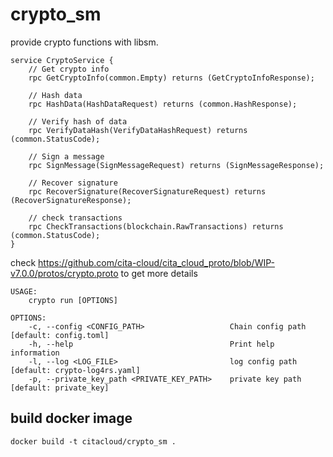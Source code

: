 # crypto_sm
provide crypto functions with libsm.

```
service CryptoService {
    // Get crypto info
    rpc GetCryptoInfo(common.Empty) returns (GetCryptoInfoResponse);

    // Hash data
    rpc HashData(HashDataRequest) returns (common.HashResponse);

    // Verify hash of data
    rpc VerifyDataHash(VerifyDataHashRequest) returns (common.StatusCode);

    // Sign a message
    rpc SignMessage(SignMessageRequest) returns (SignMessageResponse);

    // Recover signature
    rpc RecoverSignature(RecoverSignatureRequest) returns (RecoverSignatureResponse);

    // check transactions
    rpc CheckTransactions(blockchain.RawTransactions) returns (common.StatusCode);
}
```

check https://github.com/cita-cloud/cita_cloud_proto/blob/WIP-v7.0.0/protos/crypto.proto to get more details 

```
USAGE:
    crypto run [OPTIONS]

OPTIONS:
    -c, --config <CONFIG_PATH>                   Chain config path [default: config.toml]
    -h, --help                                   Print help information
    -l, --log <LOG_FILE>                         log config path [default: crypto-log4rs.yaml]
    -p, --private_key_path <PRIVATE_KEY_PATH>    private key path [default: private_key]
```

## build docker image
```
docker build -t citacloud/crypto_sm .
```
